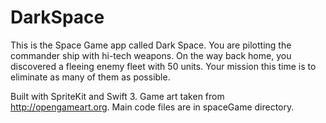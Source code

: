 # DarkSpace
This is the Space Game app called Dark Space.
You are pilotting the commander ship with hi-tech weapons. On the way back home, you discovered a fleeing enemy fleet with 50 units. Your mission this time is to eliminate as many of them as possible.

Built with SpriteKit and Swift 3. Game art taken from http://opengameart.org. Main code files are in spaceGame directory.
